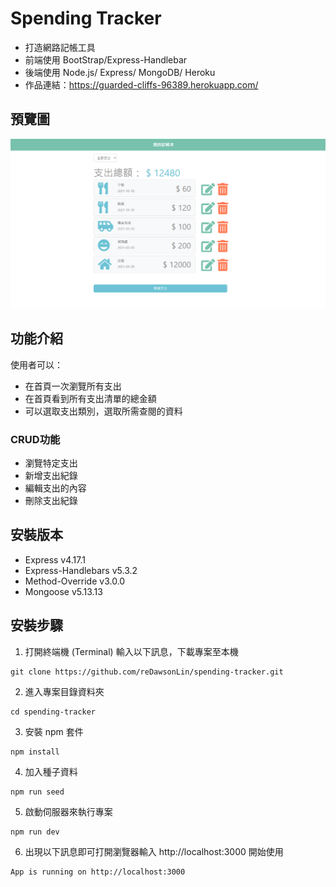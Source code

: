 # Spending Tracker

- 打造網路記帳工具
- 前端使用 BootStrap/Express-Handlebar
- 後端使用 Node.js/ Express/ MongoDB/ Heroku 
- 作品連結：https://guarded-cliffs-96389.herokuapp.com/

## 預覽圖

![](screenshot.png)

## 功能介紹

使用者可以：

- 在首頁一次瀏覽所有支出
- 在首頁看到所有支出清單的總金額
- 可以選取支出類別，選取所需查閱的資料
### CRUD功能
- 瀏覽特定支出
- 新增支出紀錄
- 編輯支出的內容
- 刪除支出紀錄

## 安裝版本

- Express v4.17.1
- Express-Handlebars v5.3.2
- Method-Override v3.0.0
- Mongoose v5.13.13


## 安裝步驟

1. 打開終端機 (Terminal) 輸入以下訊息，下載專案至本機

```
git clone https://github.com/reDawsonLin/spending-tracker.git
```

2. 進入專案目錄資料夾

```
cd spending-tracker
```

3. 安裝 npm 套件

```
npm install
```

4. 加入種子資料

```
npm run seed
```

5. 啟動伺服器來執行專案

```
npm run dev
```

6. 出現以下訊息即可打開瀏覽器輸入 http://localhost:3000 開始使用

```
App is running on http://localhost:3000
```
